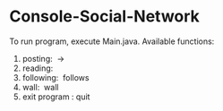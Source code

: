 # Console-Social-Network

To run program, execute Main.java.
Available functions:
1. posting​: ​<user name> -> <message> 
2. reading​: ​<user name> 
3. following​: ​<user name> follows <another user> 
4. wall​: ​<user name> wall 
5. exit program : quit
